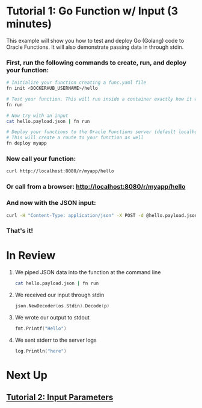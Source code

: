 # Tutorial 1: Go Function w/ Input (3 minutes)

This example will show you how to test and deploy Go (Golang) code to Oracle Functions. It will also demonstrate passing data in through stdin.

### First, run the following commands to create, run, and deploy your function:

```sh
# Initialize your function creating a func.yaml file
fn init <DOCKERHUB_USERNAME>/hello

# Test your function. This will run inside a container exactly how it will on the server
fn run

# Now try with an input
cat hello.payload.json | fn run

# Deploy your functions to the Oracle Functions server (default localhost:8080)
# This will create a route to your function as well
fn deploy myapp
```
### Now call your function:

```sh
curl http://localhost:8080/r/myapp/hello
```
### Or call from a browser: [http://localhost:8080/r/myapp/hello](http://localhost:8080/r/myapp/hello)

### And now with the JSON input:

```sh
curl -H "Content-Type: application/json" -X POST -d @hello.payload.json http://localhost:8080/r/myapp/hello
```

### That's it!

# In Review

1. We piped JSON data into the function at the command line
    ```sh
    cat hello.payload.json | fn run
    ```

2. We received our input through stdin
    ```go
    json.NewDecoder(os.Stdin).Decode(p)
    ```

3. We wrote our output to stdout
    ```go
    fmt.Printf("Hello")
    ```

4. We sent stderr to the server logs
    ```go
    log.Println("here")
    ```

# Next Up
## [Tutorial 2: Input Parameters](examples/tutorial/params)